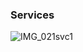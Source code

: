 
### Services

![IMG_021svc1](https://github.com/user-attachments/assets/e303af78-a633-46fd-9c29-d1416a85fb6c)
